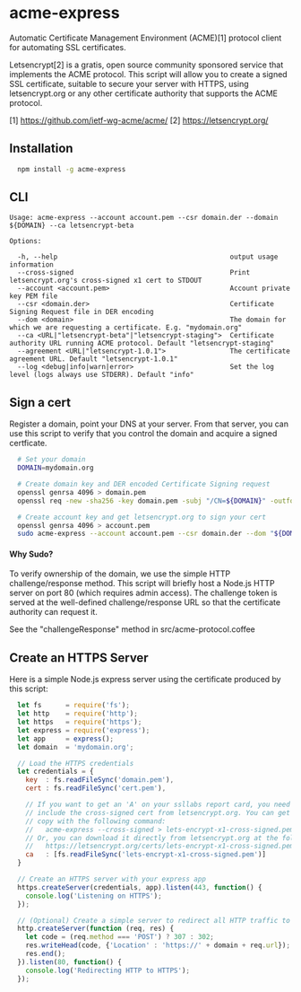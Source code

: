 # acme-express

Automatic Certificate Management Environment (ACME)[1] protocol client for
automating SSL certificates.

Letsencrypt[2] is a gratis, open source community sponsored service that
implements the ACME protocol. This script will allow you to create a
signed SSL certificate, suitable to secure your server with HTTPS, using
letsencrypt.org or any other certificate authority that supports the ACME
protocol.

[1] https://github.com/ietf-wg-acme/acme/
[2] https://letsencrypt.org/

## Installation

```bash
  npm install -g acme-express
```

## CLI

```
Usage: acme-express --account account.pem --csr domain.der --domain ${DOMAIN} --ca letsencrypt-beta

Options:

  -h, --help                                           output usage information
  --cross-signed                                       Print letsencrypt.org's cross-signed x1 cert to STDOUT
  --account <account.pem>                              Account private key PEM file
  --csr <domain.der>                                   Certificate Signing Request file in DER encoding
  --dom <domain>                                       The domain for which we are requesting a certificate. E.g. "mydomain.org"
  --ca <URL|"letsencrypt-beta"|"letsencrypt-staging">  Certificate authority URL running ACME protocol. Default "letsencrypt-staging"
  --agreement <URL|"letsencrypt-1.0.1">                The certificate agreement URL. Default "letsencrypt-1.0.1"
  --log <debug|info|warn|error>                        Set the log level (logs always use STDERR). Default "info"
```

## Sign a cert
  
Register a domain, point your DNS at your server. From that server, you
can use this script to verify that you control the domain and acquire a
signed certficate.

```bash
  # Set your domain
  DOMAIN=mydomain.org

  # Create domain key and DER encoded Certificate Signing request
  openssl genrsa 4096 > domain.pem
  openssl req -new -sha256 -key domain.pem -subj "/CN=${DOMAIN}" -outform DER > domain.der

  # Create account key and get letsencrypt.org to sign your cert
  openssl genrsa 4096 > account.pem
  sudo acme-express --account account.pem --csr domain.der --dom "${DOMAIN}" --ca letsencrypt-beta > cert.pem
```

#### Why Sudo?

To verify ownership of the domain, we use the simple HTTP
challenge/response method. This script will briefly host a Node.js HTTP
server on port 80 (which requires admin access). The challenge token is
served at the well-defined challenge/response URL so that the certificate
authority can request it.

See the "challengeResponse" method in src/acme-protocol.coffee

## Create an HTTPS Server

Here is a simple Node.js express server using the certificate produced by
this script:

```javascript
  let fs      = require('fs');
  let http    = require('http');
  let https   = require('https');
  let express = require('express');
  let app     = express();
  let domain  = 'mydomain.org';

  // Load the HTTPS credentials
  let credentials = {
    key  : fs.readFileSync('domain.pem'),
    cert : fs.readFileSync('cert.pem'),

    // If you want to get an 'A' on your ssllabs report card, you need to
    // include the cross-signed cert from letsencrypt.org. You can get a
    // copy with the following command:
    //   acme-express --cross-signed > lets-encrypt-x1-cross-signed.pem
    // Or, you can download it directly from letsencrypt.org at the following URL:
    //   https://letsencrypt.org/certs/lets-encrypt-x1-cross-signed.pem
    ca   : [fs.readFileSync('lets-encrypt-x1-cross-signed.pem')]
  }

  // Create an HTTPS server with your express app
  https.createServer(credentials, app).listen(443, function() {
    console.log('Listening on HTTPS');
  });

  // (Optional) Create a simple server to redirect all HTTP traffic to HTTPS
  http.createServer(function (req, res) {
    let code = (req.method === 'POST') ? 307 : 302;
    res.writeHead(code, {'Location' : 'https://' + domain + req.url});
    res.end();
  }).listen(80, function() {
    console.log('Redirecting HTTP to HTTPS');
  });
```

